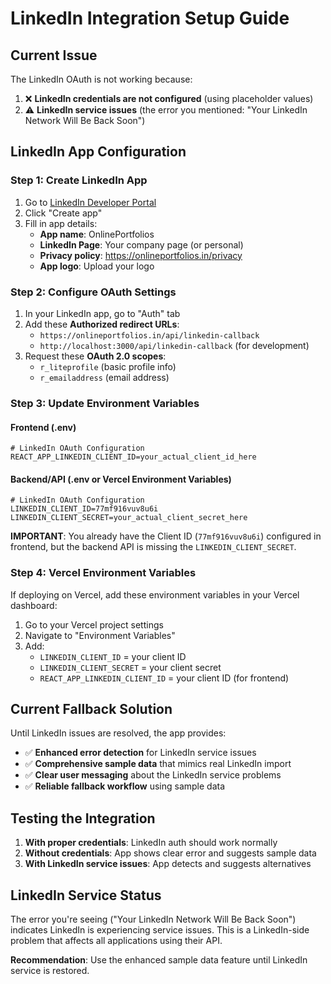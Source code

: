 # LinkedIn Integration Setup Guide

## Current Issue
The LinkedIn OAuth is not working because:
1. ❌ **LinkedIn credentials are not configured** (using placeholder values)
2. ⚠️ **LinkedIn service issues** (the error you mentioned: "Your LinkedIn Network Will Be Back Soon")

## LinkedIn App Configuration

### Step 1: Create LinkedIn App
1. Go to [LinkedIn Developer Portal](https://www.linkedin.com/developers/)
2. Click "Create app"
3. Fill in app details:
   - **App name**: OnlinePortfolios
   - **LinkedIn Page**: Your company page (or personal)
   - **Privacy policy**: https://onlineportfolios.in/privacy
   - **App logo**: Upload your logo

### Step 2: Configure OAuth Settings
1. In your LinkedIn app, go to "Auth" tab
2. Add these **Authorized redirect URLs**:
   - `https://onlineportfolios.in/api/linkedin-callback`
   - `http://localhost:3000/api/linkedin-callback` (for development)
3. Request these **OAuth 2.0 scopes**:
   - `r_liteprofile` (basic profile info)
   - `r_emailaddress` (email address)

### Step 3: Update Environment Variables

#### Frontend (.env)
```env
# LinkedIn OAuth Configuration
REACT_APP_LINKEDIN_CLIENT_ID=your_actual_client_id_here
```

#### Backend/API (.env or Vercel Environment Variables)
```env
# LinkedIn OAuth Configuration  
LINKEDIN_CLIENT_ID=77mf916vuv8u6i
LINKEDIN_CLIENT_SECRET=your_actual_client_secret_here
```

**IMPORTANT**: You already have the Client ID (`77mf916vuv8u6i`) configured in frontend, but the backend API is missing the `LINKEDIN_CLIENT_SECRET`.

### Step 4: Vercel Environment Variables
If deploying on Vercel, add these environment variables in your Vercel dashboard:
1. Go to your Vercel project settings
2. Navigate to "Environment Variables"
3. Add:
   - `LINKEDIN_CLIENT_ID` = your client ID
   - `LINKEDIN_CLIENT_SECRET` = your client secret
   - `REACT_APP_LINKEDIN_CLIENT_ID` = your client ID (for frontend)

## Current Fallback Solution

Until LinkedIn issues are resolved, the app provides:
- ✅ **Enhanced error detection** for LinkedIn service issues
- ✅ **Comprehensive sample data** that mimics real LinkedIn import
- ✅ **Clear user messaging** about the LinkedIn service problems
- ✅ **Reliable fallback workflow** using sample data

## Testing the Integration

1. **With proper credentials**: LinkedIn auth should work normally
2. **Without credentials**: App shows clear error and suggests sample data
3. **With LinkedIn service issues**: App detects and suggests alternatives

## LinkedIn Service Status

The error you're seeing ("Your LinkedIn Network Will Be Back Soon") indicates LinkedIn is experiencing service issues. This is a LinkedIn-side problem that affects all applications using their API.

**Recommendation**: Use the enhanced sample data feature until LinkedIn service is restored.
